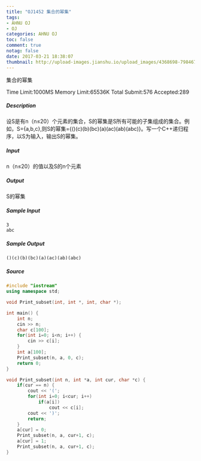 ```yaml
---
title: "OJ1452 集合的幂集"
tags:
- AHNU OJ
- OJ
categories: AHNU OJ
toc: false
comment: true
notag: false
date: 2017-03-21 18:38:07
thumbnail: http://upload-images.jianshu.io/upload_images/4368698-798467a9d8e45280.png?imageMogr2/auto-orient/strip%7CimageView2/2/w/1240
---
```


集合的幂集

Time Limit:1000MS  Memory Limit:65536K
Total Submit:576 Accepted:289 

##### Description 

设S是有n（n≤20）个元素的集合，S的幂集是S所有可能的子集组成的集合。例如，S={a,b,c},则S的幂集={()(c)(b)(bc)(a)(ac)(ab)(abc)}。写一个C++递归程序，以S为输入，输出S的幂集。

##### Input 

n（n≤20）的值以及S的n个元素

##### Output 

S的幂集

##### Sample Input 

```
3
abc
```

##### Sample Output 

```
()(c)(b)(bc)(a)(ac)(ab)(abc)
```

##### Source

```cpp
#include "iostream"
using namespace std;

void Print_subset(int, int *, int, char *);

int main() {
	int n;
	cin >> n;
	char c[100];
	for(int i=0; i<n; i++) {
		cin >> c[i];
	}
	int a[100];
	Print_subset(n, a, 0, c);
	return 0;
}

void Print_subset(int n, int *a, int cur, char *c) {
	if(cur == n) {
		cout << '(';
		for(int i=0; i<cur; i++)
			if(a[i])
				cout << c[i];
		cout << ')';
		return;
	}
	a[cur] = 0;
	Print_subset(n, a, cur+1, c);
	a[cur] = 1;
	Print_subset(n, a, cur+1, c);
}
```
